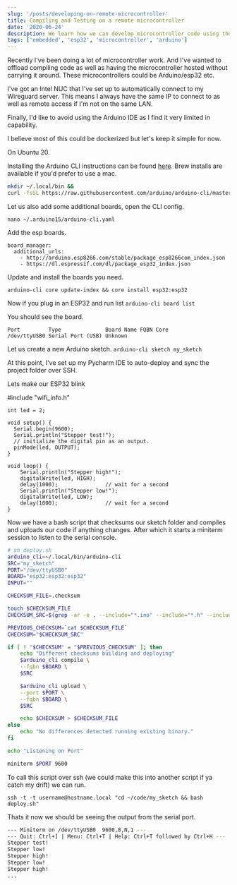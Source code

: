 ```yaml
---
slug: '/posts/developing-on-remote-microcontroller'
title: Compiling and Testing on a remote microcontroller
date: '2020-06-24'
description: We learn how we can develop microcontroller code using the Arduino CLI, compile it and the upload our code to the micrcontroller.
tags: ['embedded', 'esp32', 'microcontroller', 'arduino']
---
```


Recently I've been doing a lot of microcontroller work. And I've wanted to offload compiling code as well as
having the microcontroller hosted without carrying it around. These microcontrollers could be Arduino/esp32 etc.

I've got an Intel NUC that I've set up to automatically connect to my Wireguard server. This means I always have
the same IP to connect to as well as remote access if I'm not on the same LAN.

Finally, I'd like to avoid using the Arduino IDE as I find it very limited in capability.

I believe most of this could be dockerized but let's keep it simple for now.

On Ubuntu 20.

Installing the Arduino CLI instructions can be found [here](https://arduino.github.io/arduino-cli/installation/). Brew installs are available
if you'd prefer to use a mac.

```bash
mkdir ~/.local/bin &&
curl -fsSL https://raw.githubusercontent.com/arduino/arduino-cli/master/install.sh | BINDIR=~/.local/bin sh
```

Let us also add some additional boards, open the CLI config.

`nano ~/.arduino15/arduino-cli.yaml`

Add the esp boards.

```
board_manager:
  additional_urls:
    - http://arduino.esp8266.com/stable/package_esp8266com_index.json
    - https://dl.espressif.com/dl/package_esp32_index.json
```

Update and install the boards you need.

`arduino-cli core update-index && core install esp32:esp32`

Now if you plug in an ESP32 and run list
`arduino-cli board list`

You should see the board.

```
Port         Type              Board Name FQBN Core
/dev/ttyUSB0 Serial Port (USB) Unknown
```

Let us create a new Arduino sketch.
`arduino-cli sketch my_sketch`

At this point, I've set up my Pycharm IDE to auto-deploy and sync the project folder over SSH.

Lets make our ESP32 blink

#include "wifi_info.h"

```
int led = 2;

void setup() {
  Serial.begin(9600);
  Serial.println("Stepper test!");
  // initialize the digital pin as an output.
  pinMode(led, OUTPUT);
}

void loop() {
    Serial.println("Stepper high!");
    digitalWrite(led, HIGH);
    delay(1000);               // wait for a second
    Serial.println("Stepper low!");
    digitalWrite(led, LOW);
    delay(1000);               // wait for a second
}
```

Now we have a bash script that checksums our sketch folder and compiles and uploads our code if anything
changes. After which it starts a miniterm session to listen to the serial console.

```bash
# sh deploy.sh
arduino_cli=~/.local/bin/arduino-cli
SRC="my_sketch"
PORT="/dev/ttyUSB0"
BOARD="esp32:esp32:esp32"
INPUT=""

CHECKSUM_FILE=.checksum

touch $CHECKSUM_FILE
CHECKSUM_SRC=$(grep -ar -e . --include="*.ino" --include="*.h" --include="*.c" $SRC | cksum | cut -c-32)

PREVIOUS_CHECKSUM=`cat $CHECKSUM_FILE`
CHECKSUM="$CHECKSUM_SRC"

if [ ! "$CHECKSUM" = "$PREVIOUS_CHECKSUM" ]; then
    echo "Different checksums building and deploying"
    $arduino_cli compile \
    --fqbn $BOARD \
    $SRC

    $arduino_cli upload \
    --port $PORT \
    --fqbn $BOARD \
    $SRC

    echo $CHECKSUM > $CHECKSUM_FILE
else
    echo "No differences detected running existing binary."
fi

echo "Listening on Port"

miniterm $PORT 9600
```

To call this script over ssh (we could make this into another script if ya catch my drift) we can run.

`ssh -t -t username@hostname.local "cd ~/code/my_sketch && bash deploy.sh"`

Thats it now we should be seeing the output from the serial port.

```bash
--- Miniterm on /dev/ttyUSB0  9600,8,N,1 ---
--- Quit: Ctrl+] | Menu: Ctrl+T | Help: Ctrl+T followed by Ctrl+H ---
Stepper test!
Stepper low!
Stepper high!
Stepper low!
Stepper high!
...
```
